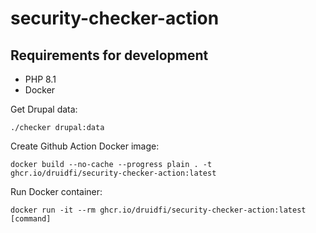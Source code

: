 # security-checker-action

## Requirements for development

- PHP 8.1
- Docker

Get Drupal data:

```
./checker drupal:data
```

Create Github Action Docker image:

```
docker build --no-cache --progress plain . -t ghcr.io/druidfi/security-checker-action:latest
```

Run Docker container:

```
docker run -it --rm ghcr.io/druidfi/security-checker-action:latest [command]
```
